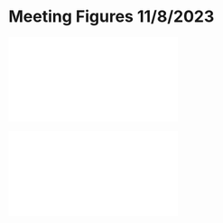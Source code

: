 # Meeting Figures 11/8/2023

![Max random samples figure](./Active_Subspaces/1D/Maxwellian/Figs/SampRandMax_P3_N10000_var50.pdf)

![BiMax random samples figure](../Active_Subspaces/1D/BiMaxwellian/Figs/SampRandBiMax_P6_N10000_var50.pdf)
